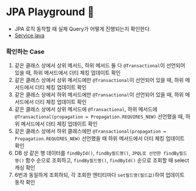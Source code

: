 # JPA Playground 🎈
* JPA 로직 동작할 때 실제 Query가 어떻게 진행되는지 확인한다.
* [Service.java](./src/main/java/com/example/jpaplayground/experiment/service/ExperimentService.java)

### 확인하는 Case
1. 같은 클래스 상에서 상위 메서드, 하위 메서드 둘 다 `@Transactional`이 선언되어 있을 때, 하위 메서드에서 더티 체킹 업데이트 확인
2. 같은 클래스 상에서 상위 메서드에만 `@Transactional`이 선언되어 있을 때, 하위 메서드에서 더티 체킹 업데이트 확인
3. 같은 클래스 상에서 하위 메서드에만 `@Transactional`이 선언되어 있을 때, 하위 메서드에서 더티 체킹 업데이트 확인
4. 같은 클래스 상에서 상위 메서드에 `@Transactional`, 하위 메서드에 `@Transactional(propagation = Propagation.REQUIRES_NEW)` 선언했을 때, 하위 메서드에서 더티 체킹 업데이트 확인
5. 같은 클래스 상에서 하위 클래스에만 `@Transactional(propagation = Propagation.REQUIRES_NEW)` 선언했을 때 하위 메서드에서 더티 체킹 업데이트 확인
6. DB 상 같은 행 데이터를 `findById()`, `findBy필드명()`, `JPQL로 선언한 findBy필드명()` 함수 순으로 조회하고, `findBy필드명()`, `findById()` 순으로 조회할 때 select 캐싱 확인
7. 6번과 동일하게 조회하되, 각 조회한 엔티티마다 `set필드명(필드값)`하여 업데이트 동작 확인

